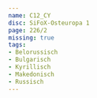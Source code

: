```yaml
---
name: C12_CY
disc: SiFoX-Osteuropa 1
page: 226/2
missing: true
tags:
- Belorussisch
- Bulgarisch 
- Kyrillisch
- Makedonisch
- Russisch
---
```

